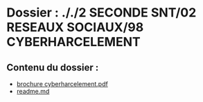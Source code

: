 # Dossier : ././2 SECONDE SNT/02 RESEAUX SOCIAUX/98 CYBERHARCELEMENT
 
 ## Contenu du dossier : 
- [brochure cyberharcelement.pdf](./brochure_cyberharcelement.pdf)
- [readme.md](./readme.md)
